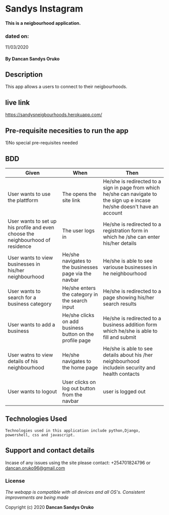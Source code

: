 # Sandys Instagram

####  This is a neigbourhood application.

### dated on:
11/03/2020

#### By **Dancan Sandys Oruko**

## Description
This app allows a users to connect to their neigbourhoods.
## live link
https://sandysneigbourhoods.herokuapp.com/

## Pre-requisite necesities to run the app

1)No special pre-requisites needed


## BDD

|Given | When | Then|
|------|-----------|-------|
|User wants to use the plattform |The opens the site link| He/she is redirected to a sign in page from which he/she can navigate to the sign up e incase he/she doesn't have an account|
|User wants to set up his profile and even choose the neighbourhood of residence| The user logs in| He/she is redirected to a registration form in which he /she can enter his/her details|
|User wants to view businesses in his/her neighbourhood|He/she navigates to the businesses page via the navbar|He/she is able to see variouse businesses in he neighbourhood|
|User wants to search for a business category|He/she enters the category in the search input|He/she is redirected to a page showing his/her search results| 
|User wants to add a business|He/she clicks on add business button on the profile page|He/she is redirected to a business addition form which he/she is able to fill and submit|
|User watns to view details of his neighbourhood|He/she navigates to the home page| He/she is able to see details about his /her neighbourhood includein security and health contacts|
|User wants to logout|User clicks on log out button from the navbar|user is logged out|


## Technologies Used

    Technologies used in this application include python,Django, powershell, css and javascript.

## Support and contact details
Incase of any issues using the site please contact: +254701824796 or dancan.oruko96@gmail.com


### License
*The webapp is compatible with all devices and all OS's. Consistent improvements are being made*

Copyright (c) 2020 **Dancan Sandys Oruko**